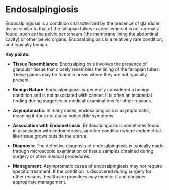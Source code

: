 # Endosalpingiosis

Endosalpingiosis is a condition characterized by the presence of glandular tissue similar to that of the fallopian tubes in areas where it is not normally found, such as the pelvic peritoneum (the membrane lining the abdominal cavity) or other pelvic organs. Endosalpingiosis is a relatively rare condition, and typically benign.

**Key points**:

* **Tissue Resemblance**: Endosalpingiosis involves the presence of glandular tissue that closely resembles the lining of the fallopian tubes. These glands may be found in areas where they are not typically present.

* **Benign Nature**: Endosalpingiosis is generally considered a benign condition and is not associated with cancer. It is often an incidental finding during surgeries or medical examinations for other reasons.

* **Asymptomatic**: In many cases, endosalpingiosis is asymptomatic, meaning it does not cause noticeable symptoms.

* **Association with Endometriosis**: Endosalpingiosis is sometimes found in association with endometriosis, another condition where endometrial-like tissue grows outside the uterus.

* **Diagnosis**: The definitive diagnosis of endosalpingiosis is typically made through microscopic examination of tissue samples obtained during surgery or other medical procedures.

* **Management**: Asymptomatic cases of endosalpingiosis may not require specific treatment. If the condition is discovered during surgery for other reasons, healthcare providers may monitor it and consider appropriate management.
